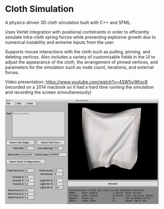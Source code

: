 # Cloth Simulation

A physics-driven 3D cloth simulation built with C++ and SFML.

Uses Verlet integration with positional contstraints in order to efficiently simulate intra-cloth spring forces while preventing explosive growth due to numerical instability and extreme inputs from the user.

Supports mouse interactions with the cloth such as pulling, pinning, and deleting vertices. Also includes a variety of customizable fields in the UI to adjust the appearance of the cloth, the arrangement of pinned vertices, and parameters for the simulation such as node count, iterations, and external forces.

Video presentation: https://www.youtube.com/watch?v=4SW5vj9Ksc8  
(recorded on a 2014 macbook so it had a hard time running the simulation and recording the screen simoultaneously)

![Preview Image](/cloth-sim-readme-img.png)
